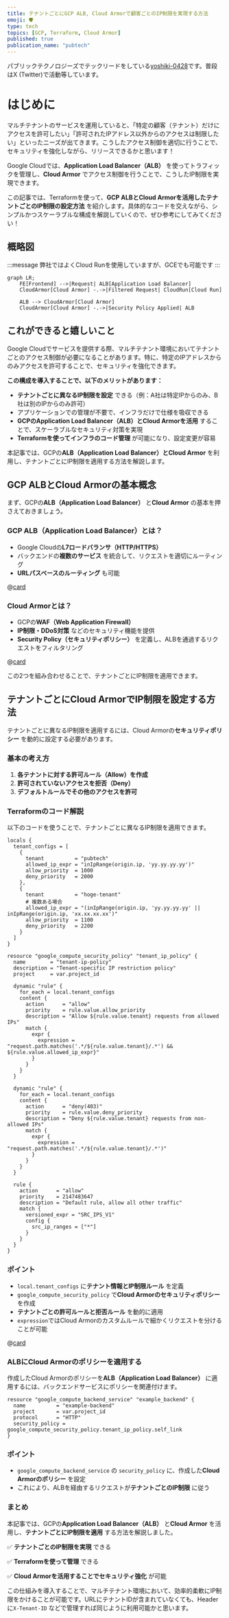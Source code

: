 ```yaml
---
title: テナントごとにGCP ALB, Cloud Armorで顧客ごとのIP制限を実現する方法
emoji: 🛡️
type: tech
topics: [GCP, Terraform, Cloud Armor]
published: true
publication_name: "pubtech"
---
```



パブリックテクノロジーズでテックリードをしている[yoshiki-0428](https://x.com/yoshiki__0428)です。普段はX (Twitter)で活動等しています。


# はじめに


マルチテナントのサービスを運用していると、「特定の顧客（テナント）だけにアクセスを許可したい」「許可されたIPアドレス以外からのアクセスは制限したい」といったニーズが出てきます。こうしたアクセス制御を適切に行うことで、セキュリティを強化しながら、リリースできるかと思います！


Google Cloudでは、**Application Load Balancer（ALB）** を使ってトラフィックを管理し、**Cloud Armor** でアクセス制御を行うことで、こうしたIP制限を実現できます。


この記事では、Terraformを使って、**GCP ALBとCloud Armorを活用したテナントごとのIP制限の設定方法** を紹介します。具体的なコードを交えながら、シンプルかつスケーラブルな構成を解説していくので、ぜひ参考にしてみてください！


## 概略図


:::message
弊社ではよくCloud Runを使用していますが、GCEでも可能です
:::


```mermaid
graph LR;
    FE[Frontend] -->|Request| ALB[Application Load Balancer]
    CloudArmor[Cloud Armor] -.->|Filtered Request| CloudRun[Cloud Run]
    
    ALB --> CloudArmor[Cloud Armor] 
    CloudArmor[Cloud Armor] -.->|Security Policy Applied| ALB

```


## これができると嬉しいこと


Google Cloudでサービスを提供する際、マルチテナント環境においてテナントごとのアクセス制御が必要になることがあります。特に、特定のIPアドレスからのみアクセスを許可することで、セキュリティを強化できます。


**この構成を導入することで、以下のメリットがあります：**

- **テナントごとに異なるIP制限を設定** できる（例：A社は特定IPからのみ、B社は別のIPからのみ許可）
- アプリケーションでの管理が不要で、インフラだけで仕様を吸収できる
- **GCPのApplication Load Balancer（ALB）とCloud Armorを活用** することで、スケーラブルなセキュリティ対策を実現
- **Terraformを使ってインフラのコード管理** が可能になり、設定変更が容易

本記事では、GCPの**ALB（Application Load Balancer）とCloud Armor** を利用し、テナントごとにIP制限を適用する方法を解説します。


## GCP ALBとCloud Armorの基本概念


まず、GCPの**ALB（Application Load Balancer）** と**Cloud Armor** の基本を押さえておきましょう。


### **GCP ALB（Application Load Balancer）とは？**

- Google Cloudの**L7ロードバランサ（HTTP/HTTPS）**
- バックエンドの**複数のサービス** を統合して、リクエストを適切にルーティング
- **URLパスベースのルーティング** も可能


@[card](https://cloud.google.com/load-balancing/docs/application-load-balancer?hl=ja)



### **Cloud Armorとは？**

- GCPの**WAF（Web Application Firewall）**
- **IP制限・DDoS対策** などのセキュリティ機能を提供
- **Security Policy（セキュリティポリシー）** を定義し、ALBを通過するリクエストをフィルタリング


@[card](https://cloud.google.com/security/products/armor?hl=ja)



この2つを組み合わせることで、テナントごとにIP制限を適用できます。


## テナントごとにCloud ArmorでIP制限を設定する方法


テナントごとに異なるIP制限を適用するには、Cloud Armorの**セキュリティポリシー** を動的に設定する必要があります。


### **基本の考え方**

1. **各テナントに対する許可ルール（Allow）を作成**
2. **許可されていないアクセスを拒否（Deny）**
3. **デフォルトルールでその他のアクセスを許可**

### **Terraformのコード解説**


以下のコードを使うことで、テナントごとに異なるIP制限を適用できます。


```hcl
locals {
  tenant_configs = [
    {
      tenant          = "pubtech"
      allowed_ip_expr = "inIpRange(origin.ip, 'yy.yy.yy.yy')"
      allow_priority  = 1000
      deny_priority   = 2000
    },
    {
      tenant          = "hoge-tenant"
      # 複数ある場合
      allowed_ip_expr = "(inIpRange(origin.ip, 'yy.yy.yy.yy' || inIpRange(origin.ip, 'xx.xx.xx.xx')"
      allow_priority  = 1100
      deny_priority   = 2200
    }
  ]
}

resource "google_compute_security_policy" "tenant_ip_policy" {
  name        = "tenant-ip-policy"
  description = "Tenant-specific IP restriction policy"
  project     = var.project_id

  dynamic "rule" {
    for_each = local.tenant_configs
    content {
      action      = "allow"
      priority    = rule.value.allow_priority
      description = "Allow ${rule.value.tenant} requests from allowed IPs"
      match {
        expr {
          expression = "request.path.matches('.*/${rule.value.tenant}/.*') && ${rule.value.allowed_ip_expr}"
        }
      }
    }
  }

  dynamic "rule" {
    for_each = local.tenant_configs
    content {
      action      = "deny(403)"
      priority    = rule.value.deny_priority
      description = "Deny ${rule.value.tenant} requests from non-allowed IPs"
      match {
        expr {
          expression = "request.path.matches('.*/${rule.value.tenant}/.*')"
        }
      }
    }
  }

  rule {
    action      = "allow"
    priority    = 2147483647
    description = "Default rule, allow all other traffic"
    match {
      versioned_expr = "SRC_IPS_V1"
      config {
        src_ip_ranges = ["*"]
      }
    }
  }
}
```


### **ポイント**

- `local.tenant_configs` に**テナント情報とIP制限ルール** を定義
- `google_compute_security_policy` で**Cloud Armorのセキュリティポリシー** を作成
- **テナントごとの許可ルールと拒否ルール** を動的に適用
- `expression`ではCloud Armorのカスタムルールで細かくリクエストを分けることが可能


@[card](https://cloud.google.com/armor/docs/rules-language-reference?hl=ja)



### ALBにCloud Armorのポリシーを適用する


作成したCloud Armorのポリシーを**ALB（Application Load Balancer）** に適用するには、バックエンドサービスにポリシーを関連付けます。


```hcl
resource "google_compute_backend_service" "example_backend" {
  name          = "example-backend"
  project       = var.project_id
  protocol      = "HTTP"
  security_policy = google_compute_security_policy.tenant_ip_policy.self_link
}
```


### **ポイント**

- `google_compute_backend_service` の `security_policy` に、作成した**Cloud Armorのポリシー** を設定
- これにより、ALBを経由するリクエストが**テナントごとのIP制限** に従う

### まとめ


本記事では、GCPの**Application Load Balancer（ALB）** と**Cloud Armor** を活用し、**テナントごとにIP制限を適用** する方法を解説しました。


✅ **テナントごとのIP制限を実現** できる


✅ **Terraformを使って管理** できる


✅ **Cloud Armorを活用することでセキュリティ強化** が可能


この仕組みを導入することで、マルチテナント環境において、効率的柔軟にIP制限をかけることが可能です。URLにテナントIDが含まれていなくても、Headerに`X-Tenant-ID` などで管理すれば同じように利用可能かと思います。

